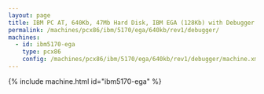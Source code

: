 ```yaml
---
layout: page
title: IBM PC AT, 640Kb, 47Mb Hard Disk, IBM EGA (128Kb) with Debugger
permalink: /machines/pcx86/ibm/5170/ega/640kb/rev1/debugger/
machines:
  - id: ibm5170-ega
    type: pcx86
    config: /machines/pcx86/ibm/5170/ega/640kb/rev1/debugger/machine.xml
---
```


{% include machine.html id="ibm5170-ega" %}
